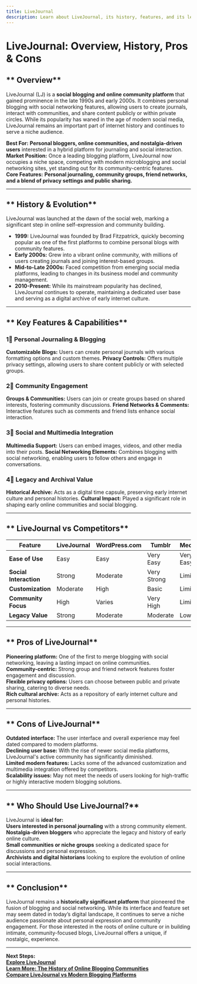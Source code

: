 ```yaml
---
title: LiveJournal
description: Learn about LiveJournal, its history, features, and its legacy as a social blogging platform.
---
```


# **LiveJournal: Overview, History, Pros & Cons**

## ** Overview**  
LiveJournal (LJ) is a **social blogging and online community platform** that gained prominence in the late 1990s and early 2000s. It combines personal blogging with social networking features, allowing users to create journals, interact with communities, and share content publicly or within private circles. While its popularity has waned in the age of modern social media, LiveJournal remains an important part of internet history and continues to serve a niche audience.

 **Best For:** **Personal bloggers, online communities, and nostalgia-driven users** interested in a hybrid platform for journaling and social interaction.  
 **Market Position:** Once a leading blogging platform, LiveJournal now occupies a niche space, competing with modern microblogging and social networking sites, yet standing out for its community-centric features.  
 **Core Features:** **Personal journaling, community groups, friend networks, and a blend of privacy settings and public sharing.**

---

## ** History & Evolution**  
LiveJournal was launched at the dawn of the social web, marking a significant step in online self-expression and community building.

- **1999:** LiveJournal was founded by Brad Fitzpatrick, quickly becoming popular as one of the first platforms to combine personal blogs with community features.
- **Early 2000s:** Grew into a vibrant online community, with millions of users creating journals and joining interest-based groups.
- **Mid-to-Late 2000s:** Faced competition from emerging social media platforms, leading to changes in its business model and community management.
- **2010-Present:** While its mainstream popularity has declined, LiveJournal continues to operate, maintaining a dedicated user base and serving as a digital archive of early internet culture.

---

## ** Key Features & Capabilities**

### **1⃣ Personal Journaling & Blogging**
 **Customizable Blogs:** Users can create personal journals with various formatting options and custom themes.
 **Privacy Controls:** Offers multiple privacy settings, allowing users to share content publicly or with selected groups.

### **2⃣ Community Engagement**
 **Groups & Communities:** Users can join or create groups based on shared interests, fostering community discussions.
 **Friend Networks & Comments:** Interactive features such as comments and friend lists enhance social interaction.

### **3⃣ Social and Multimedia Integration**
 **Multimedia Support:** Users can embed images, videos, and other media into their posts.
 **Social Networking Elements:** Combines blogging with social networking, enabling users to follow others and engage in conversations.

### **4⃣ Legacy and Archival Value**
 **Historical Archive:** Acts as a digital time capsule, preserving early internet culture and personal histories.
 **Cultural Impact:** Played a significant role in shaping early online communities and social blogging.

---

## ** LiveJournal vs Competitors**

| Feature                 | LiveJournal        | WordPress.com      | Tumblr             | Medium            |
|-------------------------|--------------------|--------------------|--------------------|-------------------|
| **Ease of Use**         |  Easy            |  Easy            |  Very Easy       |  Very Easy      |
| **Social Interaction**  |  Strong          |  Moderate        |  Very Strong     |  Limited        |
| **Customization**       |  Moderate        |  High            |  Basic           |  Limited        |
| **Community Focus**     |  High            |  Varies          |  Very High       |  Limited        |
| **Legacy Value**        |  Strong          |  Moderate        |  Moderate        |  Low            |

---

## ** Pros of LiveJournal**  
 **Pioneering platform:** One of the first to merge blogging with social networking, leaving a lasting impact on online communities.  
 **Community-centric:** Strong group and friend network features foster engagement and discussion.  
 **Flexible privacy options:** Users can choose between public and private sharing, catering to diverse needs.  
 **Rich cultural archive:** Acts as a repository of early internet culture and personal histories.

---

## ** Cons of LiveJournal**  
 **Outdated interface:** The user interface and overall experience may feel dated compared to modern platforms.  
 **Declining user base:** With the rise of newer social media platforms, LiveJournal's active community has significantly diminished.  
 **Limited modern features:** Lacks some of the advanced customization and multimedia integration offered by competitors.  
 **Scalability issues:** May not meet the needs of users looking for high-traffic or highly interactive modern blogging solutions.

---

## ** Who Should Use LiveJournal?**  
LiveJournal is **ideal for:**  
 **Users interested in personal journaling** with a strong community element.  
 **Nostalgia-driven bloggers** who appreciate the legacy and history of early online culture.  
 **Small communities or niche groups** seeking a dedicated space for discussions and personal expression.  
 **Archivists and digital historians** looking to explore the evolution of online social interactions.

---

## ** Conclusion**  
LiveJournal remains a **historically significant platform** that pioneered the fusion of blogging and social networking. While its interface and feature set may seem dated in today’s digital landscape, it continues to serve a niche audience passionate about personal expression and community engagement. For those interested in the roots of online culture or in building intimate, community-focused blogs, LiveJournal offers a unique, if nostalgic, experience.

---

 **Next Steps:**  
 **[Explore LiveJournal](https://www.livejournal.com/)**  
 **[Learn More: The History of Online Blogging Communities](#)**  
 **[Compare LiveJournal vs Modern Blogging Platforms](#)**
